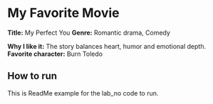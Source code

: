 # My Favorite Movie

**Title:** My Perfect You
**Genre:** Romantic drama, Comedy

**Why I like it:** The story balances heart, humor and emotional depth.
**Favorite character:** Burn Toledo

## How to run
This is ReadMe example for the lab_no code to run.
